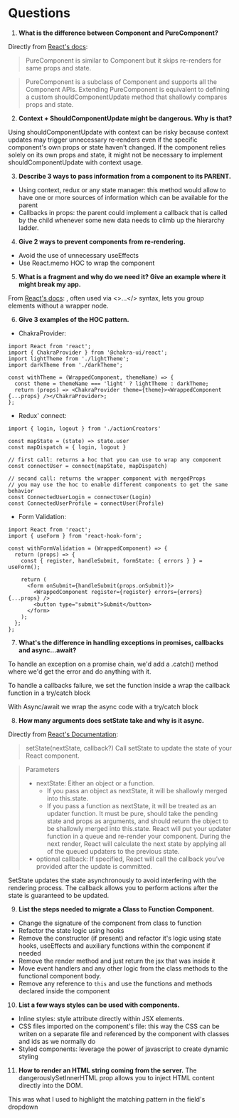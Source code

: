 # Questions

1. **What is the difference between Component and PureComponent?**

Directly from [React's docs](https://react.dev/reference/react/PureComponent):

> PureComponent is similar to Component but it skips re-renders for same props and state.

> PureComponent is a subclass of Component and supports all the Component APIs. Extending PureComponent is equivalent to defining a custom shouldComponentUpdate method that shallowly compares props and state.

2. **Context + ShouldComponentUpdate might be dangerous. Why is that?**

Using shouldComponentUpdate with context can be risky because context updates may trigger unnecessary re-renders even if the specific component's own props or state haven't changed. If the component relies solely on its own props and state, it might not be necessary to implement shouldComponentUpdate with context usage.

3. **Describe 3 ways to pass information from a component to its PARENT.**

- Using context, redux or any state manager: this method would allow to have one or more sources of information which can be available for the parent
- Callbacks in props: the parent could implement a callback that is called by the child whenever some new data needs to climb up the hierarchy ladder.

4. **Give 2 ways to prevent components from re-rendering.**

- Avoid the use of unnecessary useEffects
- Use React.memo HOC to wrap the component

5. **What is a fragment and why do we need it? Give an example where it might break my app.**

From [React's docs](https://react.dev/reference/react/Fragment): <Fragment>, often used via <>...</> syntax, lets you group elements without a wrapper node.

6. **Give 3 examples of the HOC pattern.**

- ChakraProvider:

```
import React from 'react';
import { ChakraProvider } from '@chakra-ui/react';
import lightTheme from './lightTheme';
import darkTheme from './darkTheme';

const withTheme = (WrappedComponent, themeName) => {
  const theme = themeName === 'light' ? lightTheme : darkTheme;
  return (props) => <ChakraProvider theme={theme}><WrappedComponent {...props} /></ChakraProvider>;
};
```

- Redux' connect:

```
import { login, logout } from './actionCreators'

const mapState = (state) => state.user
const mapDispatch = { login, logout }

// first call: returns a hoc that you can use to wrap any component
const connectUser = connect(mapState, mapDispatch)

// second call: returns the wrapper component with mergedProps
// you may use the hoc to enable different components to get the same behavior
const ConnectedUserLogin = connectUser(Login)
const ConnectedUserProfile = connectUser(Profile)
```

- Form Validation:

```
import React from 'react';
import { useForm } from 'react-hook-form';

const withFormValidation = (WrappedComponent) => {
  return (props) => {
    const { register, handleSubmit, formState: { errors } } = useForm();

    return (
      <form onSubmit={handleSubmit(props.onSubmit)}>
        <WrappedComponent register={register} errors={errors} {...props} />
        <button type="submit">Submit</button>
      </form>
    );
  };
};
```

7. **What's the difference in handling exceptions in promises, callbacks and async...await?**

To handle an exception on a promise chain, we'd add a .catch() method where we'd get the error
and do anything with it.

To handle a callbacks failure, we set the function inside a wrap the callback function in a try/catch block

With Async/await we wrap the async code with a try/catch block

8. **How many arguments does setState take and why is it async.**

Directly from [React's Documentation](https://react.dev/reference/react/Component#setstate):

> setState(nextState, callback?)
> Call setState to update the state of your React component.

> Parameters
>
> - nextState: Either an object or a function.
>   - If you pass an object as nextState, it will be shallowly merged into this.state.
>   - If you pass a function as nextState, it will be treated as an updater function. It must be pure, should take the pending state and props as arguments, and should return the object to be shallowly merged into this.state. React will put your updater function in a queue and re-render your component. During the next render, React will calculate the next state by applying all of the queued updaters to the previous state.
> - optional callback: If specified, React will call the callback you’ve provided after the update is committed.

SetState updates the state asynchronously to avoid interfering with the rendering process. The callback allows you to perform actions after the state is guaranteed to be updated.

9. **List the steps needed to migrate a Class to Function Component.**

- Change the signature of the component from class to function
- Refactor the state logic using hooks
- Remove the constructor (if present) and refactor it's logic using state hooks, useEffects and auxiliary functions within the component if needed
- Remove the render method and just return the jsx that was inside it
- Move event handlers and any other logic from the class methods to the functional component body.
- Remove any reference to `this` and use the functions and methods declared inside the component

10. **List a few ways styles can be used with components.**

- Inline styles: style attribute directly within JSX elements.
- CSS files imported on the component's file: this way the CSS can be writen on a separate file and referenced by the component with classes and ids as we normally do
- Styled components: leverage the power of javascript to create dynamic styling

11. **How to render an HTML string coming from the server.**
    The dangerouslySetInnerHTML prop allows you to inject HTML content directly into the DOM.

This was what I used to highlight the matching pattern in the field's dropdown
